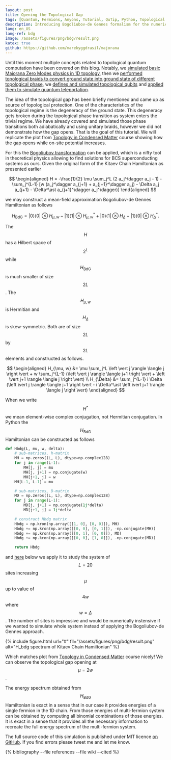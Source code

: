 ```yaml
---
layout: post
title: Opening the Topological Gap
tags: [Quantum, Fermions, Anyons, Tutorial, QuTip, Python, Topological Quantum Computing]
description: Introducing Bogoliubov-de Gennes formalism for the numerical study of electron transport systems. Demonstrating how topological gap opens during the topological phase transition.
lang: en_US
lang-ref: bdg
image: /assets/figures/png/bdg/result.png
katex: true
github: https://github.com/marekyggdrasil/majorana
---
```


Until this moment multiple concepts related to topological quantum computation have been covered on this blog. Notably, we [simulated basic Majorana Zero Modes physics in 1D topology](/2021/04/09/mzms/), then we [performed topological braids to convert ground state into ground state of different topological phase](/2021/05/09/braiding/), we [defines and simulated topological qubits](/2021/06/09/majorana-qubits/) and [applied them to simulate quantum teleportation](/2021/07/09/topological-teleportation/).

The idea of the topological gap has been briefly mentioned and came up as source of topological protection. One of the characteristics of the topological regime is the degeneracy of the ground state. This degeneracy gets broken during the topological phase transition as system enters the trivial regime. We have already covered and simulated those phase transitions both adiabatically and using unitary braids, however we did not demonstrate how the gap opens. That is the goal of this tutorial. We will replicate the plot from [Topology in Condensed Matter](https://topocondmat.org/w1_topointro/1D.html) course showing how the gap opens while on-site potential increases.

For this the [Bogoliubov transformation](https://en.wikipedia.org/wiki/Bogoliubov_transformation) can be applied, which is a nifty tool in theoretical physics allowing to find solutions for BCS superconducting systems as ours. Given the original form of the Kitaev Chain Hamiltonian as presented earlier

$$
\begin{aligned}
H = -\frac{1}{2} \mu \sum_j^L (2 a_j^\dagger a_j - 1) - \sum_j^{L-1} [w (a_j^\dagger a_{j+1} + a_{j+1}^\dagger a_j) - \Delta a_j a_{j+1} - \Delta^\ast a_{j+1}^\dagger a_j^\dagger)]
\end{aligned}
$$

we may construct a mean-field approximation Bogoliubov-de Gennes Hamiltonian as follows

$$
H_\text{BdG} = \left \vert 0 \rangle \langle 0 \right \vert \otimes H_{\mu, w} - \left \vert 1 \rangle \langle 1 \right \vert \otimes H_{\mu, w}^\ast + \left \vert 0 \rangle \langle 1 \right \vert \otimes H_{\Delta} - \left \vert 1 \rangle \langle 0 \right \vert \otimes H_{\Delta}^\ast .
$$

The $$ H $$ has a Hilbert space of $$ 2^L $$ while $$ H_\text{BdG} $$ is much smaller of size $$ 2L $$. The $$ H_{\mu, w} $$ is Hermitian and $$ H_{\Delta} $$ is skew-symmetric. Both are of size $$ 2L $$ by $$ 2L $$ elements and constructed as follows.

$$
\begin{aligned}
H_{\mu, w} &= \mu \sum_j^L \left \vert j \rangle \langle j \right \vert + w \sum_j^{L-1} (\left \vert j \rangle \langle j+1 \right \vert + \left \vert j+1 \rangle \langle j \right \vert) \\
H_{\Delta} &= \sum_j^{L-1} i \Delta (\left \vert j \rangle \langle j+1 \right \vert - i \Delta^\ast \left \vert j+1 \rangle \langle j \right \vert)
\end{aligned}
$$

When we write $$ H^\ast $$ we mean element-wise complex conjugation, not Hermitian conjugation. In Python the $$ H_\text{BdG} $$ Hamiltonian can be constructed as follows

```python
def Hbdg(L, mu, w, delta):
    # sub-matrices, h-matrix
    MH = np.zeros((L, L), dtype=np.complex128)
    for j in range(L-1):
        MH[j, j] = mu
        MH[j, j+1] = np.conjugate(w)
        MH[j+1, j] = w
    MH[L-1, L-1] = mu

    # sub-matrices, D-matrix
    MD = np.zeros((L, L), dtype=np.complex128)
    for j in range(L-1):
        MD[j, j+1] = np.conjugate(1j*delta)
        MD[j+1, j] = 1j*delta

    # construct Hbdg matrix
    Hbdg = np.kron(np.array([[1, 0], [0, 0]]), MH)
    Hbdg += np.kron(np.array([[0, 0], [0, 1]]), -np.conjugate(MH))
    Hbdg += np.kron(np.array([[0, 1], [0, 0]]), MD)
    Hbdg += np.kron(np.array([[0, 0], [1, 0]]), -np.conjugate(MD))

    return Hbdg
```

and [here](https://github.com/marekyggdrasil/majorana/blob/eef4abb9dfcb15743041fc232351baafa74c942b/bdg.py#L7-L20) below we apply it to study the system of $$ L = 20 $$ sites increasing $$ \mu $$ up to value of $$ 4 w $$ where $$ w = \Delta $$. The number of sites is impressive and would be numerically instensive if we wanted to simulate whole system instead of applying the Bogoliubov-de Gennes approach.

{% include figure.html url="#" fll="/assets/figures/png/bdg/result.png" alt="H_bdg spectrum of Kitaev Chain Hamiltonian" %}

Which matches plot from [Topology in Condensed Matter](https://topocondmat.org/w1_topointro/1D.html) course nicely! We can observe the topological gap opening at $$ \mu = 2 w $$.

The energy spectrum obtained from $$ H_\text{BdG} $$ Hamiltonian is exact in a sense that in our case it provides energies of a single fermion in the 1D chain. From those energies of multi-fermion system can be obtained by computing all binomial combinations of those energies. It is exact in a sense that it provides all the necessary information to recreate the full energy spectrum of the multi-fermion system.

The full source code of this simulation is published under MIT licence [on GitHub](https://github.com/marekyggdrasil/majorana). If you find errors please tweet me and let me know.

{% bibliography --file references --file wiki --cited %}
